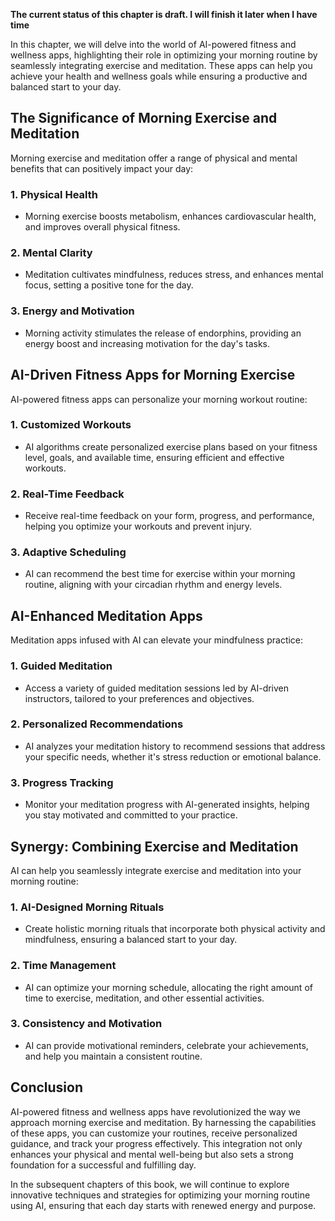 **The current status of this chapter is draft. I will finish it later when I have time**

In this chapter, we will delve into the world of AI-powered fitness and wellness apps, highlighting their role in optimizing your morning routine by seamlessly integrating exercise and meditation. These apps can help you achieve your health and wellness goals while ensuring a productive and balanced start to your day.

**The Significance of Morning Exercise and Meditation**
-------------------------------------------------------

Morning exercise and meditation offer a range of physical and mental benefits that can positively impact your day:

### **1. Physical Health**

* Morning exercise boosts metabolism, enhances cardiovascular health, and improves overall physical fitness.

### **2. Mental Clarity**

* Meditation cultivates mindfulness, reduces stress, and enhances mental focus, setting a positive tone for the day.

### **3. Energy and Motivation**

* Morning activity stimulates the release of endorphins, providing an energy boost and increasing motivation for the day's tasks.

**AI-Driven Fitness Apps for Morning Exercise**
-----------------------------------------------

AI-powered fitness apps can personalize your morning workout routine:

### **1. Customized Workouts**

* AI algorithms create personalized exercise plans based on your fitness level, goals, and available time, ensuring efficient and effective workouts.

### **2. Real-Time Feedback**

* Receive real-time feedback on your form, progress, and performance, helping you optimize your workouts and prevent injury.

### **3. Adaptive Scheduling**

* AI can recommend the best time for exercise within your morning routine, aligning with your circadian rhythm and energy levels.

**AI-Enhanced Meditation Apps**
-------------------------------

Meditation apps infused with AI can elevate your mindfulness practice:

### **1. Guided Meditation**

* Access a variety of guided meditation sessions led by AI-driven instructors, tailored to your preferences and objectives.

### **2. Personalized Recommendations**

* AI analyzes your meditation history to recommend sessions that address your specific needs, whether it's stress reduction or emotional balance.

### **3. Progress Tracking**

* Monitor your meditation progress with AI-generated insights, helping you stay motivated and committed to your practice.

**Synergy: Combining Exercise and Meditation**
----------------------------------------------

AI can help you seamlessly integrate exercise and meditation into your morning routine:

### **1. AI-Designed Morning Rituals**

* Create holistic morning rituals that incorporate both physical activity and mindfulness, ensuring a balanced start to your day.

### **2. Time Management**

* AI can optimize your morning schedule, allocating the right amount of time to exercise, meditation, and other essential activities.

### **3. Consistency and Motivation**

* AI can provide motivational reminders, celebrate your achievements, and help you maintain a consistent routine.

**Conclusion**
--------------

AI-powered fitness and wellness apps have revolutionized the way we approach morning exercise and meditation. By harnessing the capabilities of these apps, you can customize your routines, receive personalized guidance, and track your progress effectively. This integration not only enhances your physical and mental well-being but also sets a strong foundation for a successful and fulfilling day.

In the subsequent chapters of this book, we will continue to explore innovative techniques and strategies for optimizing your morning routine using AI, ensuring that each day starts with renewed energy and purpose.
